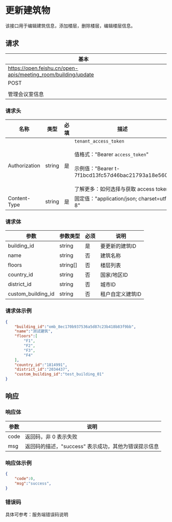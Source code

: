 # 更新建筑物

该接口用于编辑建筑信息，添加楼层，删除楼层，编辑楼层信息。

## 请求
| 基本 |  |
| --- | --- |
| https://open.feishu.cn/open-apis/meeting_room/building/update |
| POST |
|  |
| 管理会议室信息 |


### 请求头
| 名称 | 类型 | 必填 | 描述 |
| --- | --- | --- | --- |
| Authorization | string | 是 | `tenant_access_token`<br> <br>值格式："Bearer `access_token`"<br><br>示例值："Bearer t-7f1bcd13fc57d46bac21793a18e560"<br> <br> 了解更多：如何选择与获取 access token |
| Content-Type | string | 是 | 固定值："application/json; charset=utf-8" |



### 请求体

| 参数       | 参数类型 | 必须 | 说明                                                         |
| ---------- | -------- | ---- | ------------------------------------------------------------ |
| building_id  | string      | 是   | 要更新的建筑ID |
| name  | string      | 否   | 建筑名称 |
| floors | string[]   | 否   | 楼层列表 |
| country_id   | string   | 否   | 国家/地区ID |
| district_id     | string   | 否   | 城市ID |
| custom_building_id     | string   | 否   | 租户自定义建筑ID |

### 请求体示例

```json
{
	"building_id":"omb_8ec170b937536a5d87c23b418b83f9bb",
    "name":"测试建筑",
    "floors":[
        "F1",
        "F2",
        "F3",
        "F4"
    ],
    "country_id":"1814991",
    "district_id":"2034437",
    "custom_building_id":"test_building_01"
}
```

## 响应

### 响应体

| 参数         | 说明                                                 |
| ------------ | ---------------------------------------------------- |
| code         | 返回码，非 0 表示失败                                |
| msg          | 返回码的描述，"success" 表示成功，其他为错误提示信息 |

### 响应体示例

```json
{
    "code":0,
    "msg":"success",
}
```

### 错误码

具体可参考：服务端错误码说明
